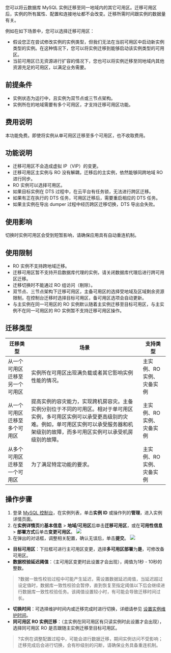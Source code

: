 您可以将云数据库 MySQL 实例迁移至同一地域内的其它可用区。迁移可用区后，实例的所有属性、配置和连接地址都不会改变。迁移所需时间跟实例的数据量有关。

例如在如下场景中，您可以选择迁移可用区：
- 假设您正在尝试修改实例的实例类型，但我们无法在当前可用区中启动新实例类型的实例。在这种情况下，您可以将实例迁移到能够启动该实例类型的可用区。
- 当前可用区已无资源进行扩容的情况下，您也可以将实例迁移至同地域内其他资源充足的可用区，以满足业务需要。

## 前提条件
- 实例状态为运行中，且实例为双节点或三节点架构。
- 实例所在的地域需要有多个可用区，才支持迁移可用区功能。

## 费用说明
本功能免费。即使将实例从单可用区迁移至多个可用区，也不收取费用。

## 功能说明
- 迁移可用区不会造成虚拟 IP（VIP）的变更。
- 迁移可用区主实例与 RO 没有解耦，迁移后的主实例，依然能够同跨地域 RO 进行同步。
- RO 实例可以选择可用区。
- 如果目标实例在 DTS 过程中，在云平台有任务锁，无法进行跨区迁移。
- 如果有正在执行的 DTS 任务，可用区迁移后，需要重启相应的 DTS 任务。
- 如果主实例在导出 dumper 过程中经历跨区迁移切换，DTS 导出会失败。

## 使用影响
切换时实例可用区会受到短暂影响，请确保应用具有自动重连机制。

## 使用限制
- RO 实例不支持跨地域迁移。
- 迁移可用区暂不支持开启数据库代理的实例，请关闭数据库代理后进行跨可用区迁移。
- 迁移切换时不能通过 RO 组访问（剔除）。
- 双节点、三节点架构下迁移可用区，主备可用区的选择受地域及区域剩余资源限制，在控制台迁移时选择目标可用区，备可用区选项会自动更新。
- 与主实例在同一可用区的 RO 实例默认随着主实例迁移至目标可用区，与主实例不在同一可用区的 RO 实例暂不支持迁移可用区操作。

## 迁移类型

| 迁移类型 | 场景 | 支持类型 |
|---------|---------|---------|
| 从一个可用区迁移至另一个可用区 |实例所在可用区出现满负载或者其它影响实例性能的情况。 |主实例、RO 实例、灾备实例 |
| 从一个可用区迁移至多个可用区 | 提高实例的容灾能力，实现跨机房容灾。主备实例分别位于不同的可用区。相对于单可用区实例，多可用区实例可以承受更高级别的灾难。例如，单可用区实例可以承受服务器和机架级别的故障，而多可用区实例可以承受机房级别的故障。 |主实例、RO 实例、灾备实例 |
| 从多个可用区迁移至一个可用区 | 为了满足特定功能的要求。 | 主实例、RO 实例、灾备实例 |

## 操作步骤
1. 登录 [MySQL 控制台](https://console.cloud.tencent.com/cdb)，在实例列表，单击**实例 ID** 或操作列的**管理**，进入实例详情页面。
2. 在**实例详情页**的**基本信息** > **地域/可用区**后单击**迁移可用区**，或在**可用性信息** > **部署方式**后单击**变更可用区**。
![](https://qcloudimg.tencent-cloud.cn/raw/1a6ac85b1fa612e9b43ab60178e35d7f.png)
3. 在弹出的对话框，调整相关配置，确认无误后，单击**提交**。
![](https://qcloudimg.tencent-cloud.cn/raw/9c88c9b603ad0f6f54798cece4c9a3da.png)
 - **目标可用区**：下拉框可进行主可用区变更，选择**多可用区部署**为**是**，可修改备可用区。
 - **数据校验延迟阈值**：（主可用区变更时此设置才会出现），阈值为1秒 - 10秒的整数。
>?数据一致性校验过程中可能产生延迟，需设置数据延迟阈值，当延迟超过设定值时，数据库一致性校验会暂停，直到恢复至指定阈值以下后会继续进行数据库一致性校验任务。该阈值设置较小时，有可能会导致迁移时间过长。
 - **切换时间**：可选择维护时间内或迁移完成时进行切换，详细请参见 [设置实例维护时间](https://cloud.tencent.com/document/product/236/10929)。
 - **同可用区 RO 实例迁移**：（主实例在同可用区有只读实例时此设置才会出现），选择同可用区 RO 是否跟随主实例迁移至目标可用区。
>?实例在调整配置过程中，可能会进行数据迁移，期间实例访问不受影响；迁移完成后会进行切换，会有秒级别的闪断，请确保业务具备重连机制。
